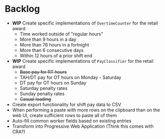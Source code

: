 # Backlog

- **WIP** Create specific implementations of `OvertimeCounter` for the retail award
    - Time worked outside of "regular hours"
    - More than 9 hours in a day
    - More than 76 hours in a fortnight
    - More than 6 consecutive days
    - Within 12 hours of a prior shift end
- **WIP** Create specific implementations of `PayClassifier` for the retail award
    - ~~Base pay for RT hours~~
    - TAH/DT pay for OT hours on Monday - Saturday
    - DT pay for OT hours on Sunday
    - Saturday penalty rates
    - Sunday penalty rates
    - ~~Casual loading~~
- Create export functionality for shift pay data to CSV
- When performing a paste with more rows on the clipboard than on the web UI, create sufficient rows to paste all of them
- Auto-fill common worker fields based on existing entries
- Transform into Progressive Web Application (Think this comes with CRA?)
